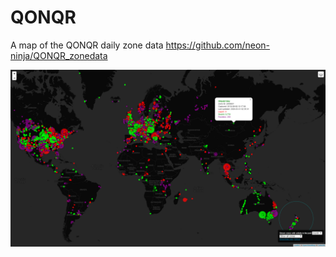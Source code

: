 # QONQR
A map of the QONQR daily zone data https://github.com/neon-ninja/QONQR_zonedata

![screenshot](screenshot.png)